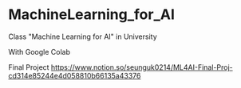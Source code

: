 # MachineLearning_for_AI
Class "Machine Learning for AI" in University

With Google Colab

Final Project
https://www.notion.so/seunguk0214/ML4AI-Final-Proj-cd314e85244e4d058810b66135a43376
